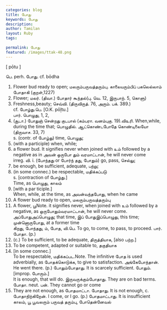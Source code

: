 ```yaml
---
categories: blog
title: போது
keywords: போது
description: 
author: Tamilan
layout: Ruby
tags: 
 
permalink: போது
featured: /images/ttak-48.png
---
```

  
[ pōtu ]  
  
பெ. perh. போது. cf. bōdha  
1. Flower bud ready to open; மலரும்பருவத்தரும்பு. காலையரும்பிப் பகலெல்லாம் போதாகி (குறள்,1227)  
2. Flower; மலர். (திவா.) போதார் கூந்தல்(பு. வெ. 12, இருபாற். 5, கொளு)  
3. Freshness,beauty; செவ்வி. (திருவிருத். 76, அரும். பக். 389.)  
cf. போழ்து.பெ. [O.K. pōḻtu.]  
பார். பொழுது, 1, 2,  
3. (சூடா.) போதுஞ் சென்றது குடபால் (கம்பரா. வனம்புகு. 19).விஉரி. When,while, during the time that; பொழுதில். ஆட்கொண்டபோதே கொண்டிலையோ (திருவாச. 33, 7)  
s. (contr. of போழ்து) time, பொழுது;  
2. (with a participle) when, while;  
3. a flower bud. It signifies never when joined with உம் followed by a negative as in அவன் ஒருபோ தும் வரமாட்டான், he will never come  
irreg. வி. i. (போந்தது or போர்ந் தது, போதும்) go, pass, செல்லு;  
2. be enough, be sufficient, adequate, பற்று;  
3. (in some connec.) be respectable, மதிக்கப்படு  
s. [contraction of போழ்து.]  
Time, as பொழுது, காலம்  
2. [with a par ticiple.]  
When, while, at the time, as அவன்வந்தபோது, when he came  
3. A flower bud ready to open, மலரும்பருவத்தரும்பு  
4. A flower, பூNote. it signifies never, when joined with உம் followed by a negative, as ஒருபோதும்வரமாட்டான், he will never come. அப்போதுஅப்பொழுது; that time, இப் போதுஇப்பொழுது, this time; முன்னொருபோது, at a former time  
கிறது, போந்தது, ம், போத, வி.பெ. To go, to come, to pass, to proceed. பார். போதா. (p.)  
2. (c.) To be sufficient, to be adequate, திருத்தியாக, [also பற்ற.]  
3. To be competent, adapted or suitable to, தகுதியாக  
4. [in some connec.]  
To be respectable, மதிக்கப்பட.Note. The infinitive போத is used adverbially, as போதக்கொடுக்க, to give to satisfaction. அங்கேபோந்தான். He went there. (p.) போதும்போதாது. It is scarcely sufficient. போதும். [improp. போரும்.]  
It is enough, that will do. இருவருக்கும்போதாது. They are on bad terms. போதா. neut. பன். They cannot go or come  
2. They are not enough, as போதமாட்டா. போதாது. It is not enough, c. போதாநிற்கிறேன். I come, or I go. (p.) போதமாட்டாது. It is insufficient  
காலம், பூ பூவலரும் பருவத் தரும்பு, போதென்னேவல்